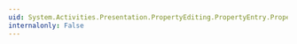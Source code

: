 ```yaml
---
uid: System.Activities.Presentation.PropertyEditing.PropertyEntry.PropertyName
internalonly: False
---
```

